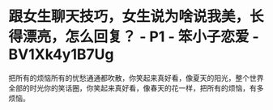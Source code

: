 # 跟女生聊天技巧，女生说为啥说我美，长得漂亮，怎么回复？ - P1 - 笨小子恋爱 - BV1Xk4y1B7Ug

把所有的烦恼所有的忧愁通通都吹散，你笑起来真好看，像夏天的阳光，整个世界全部的时光你的笑话圈，你笑起来真好看，像春天的花一样，把所有的烦恼，有多烦恼。

